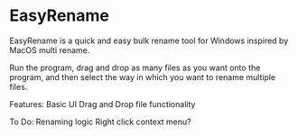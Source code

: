 # EasyRename
EasyRename is a quick and easy bulk rename tool for Windows inspired by MacOS multi rename.

Run the program, drag and drop as many files as you want onto the program, and then select the way in which you want to rename multiple files.

Features:
Basic UI
Drag and Drop file functionality

To Do:
Renaming logic
Right click context menu?

